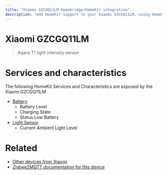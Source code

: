 ```yaml
---
title: "Xiaomi GZCGQ11LM Homebridge/HomeKit integration"
description: "Add HomeKit support to your Xiaomi GZCGQ11LM, using Homebridge, Zigbee2MQTT and homebridge-z2m."
---
```

<!---
This file has been GENERATED using src/docgen/docgen.ts
DO NOT EDIT THIS FILE MANUALLY!
-->
# Xiaomi GZCGQ11LM
> Aqara T1 light intensity sensor


# Services and characteristics
The following HomeKit Services and Characteristics are exposed by
the Xiaomi GZCGQ11LM

* [Battery](../../battery.md)
  * Battery Level
  * Charging State
  * Status Low Battery
* [Light Sensor](../../sensors.md)
  * Current Ambient Light Level


# Related
* [Other devices from Xiaomi](../index.md#xiaomi)
* [Zigbee2MQTT documentation for this device](https://www.zigbee2mqtt.io/devices/GZCGQ11LM.html)